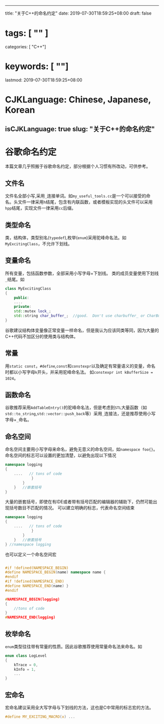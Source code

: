 
---
title: "关于C++的命名约定"
date: 2019-07-30T18:59:25+08:00
draft: false
# tags: [ "" ]
categories: [ "C++"]
# keywords: [ ""]
lastmod: 2019-07-30T18:59:25+08:00
# CJKLanguage: Chinese, Japanese, Korean
isCJKLanguage: true
slug: "关于C++的命名约定"
---

# 谷歌命名约定

本篇文章几乎照搬于谷歌命名约定，部分根据个人习惯有所改动，可供参考。

## 文件名
文件名全部小写,采用`_`连接单词。如`my_useful_tools.cc`是一个可以接受的命名。头文件一律采用`h`结尾，包含有内联函数，或者模板实现的头文件可以采用`hpp`结尾，实现文件一律采用`cc`后缀。

## 类型命名

类，结构体，类型别名(`typedef`),枚举(`enum`)采用驼峰命名法。如`MyExcitingClass`，不允许下划线。

## 变量命名

所有变量，包括函数参数，全部采用小写字母+下划线。
类的成员变量使用下划线`_`结尾。如

```cpp
class MyExcitingClass
{
    public:
    ....
    private:
    std::mutex lock_;
    std::string char_buffer_;  //good.  Don't use charbuffer_ or CharBuffer_
}
```

谷歌建议结构体变量像正常变量一样命名，但是我认为应该同类等同，因为大量的C++代码不加区分的使用类与结构体。

## 常量

用`static const`，`#define`,`const`和`constexpr`以及确定有常量语义的变量，命名时都以小写字母`k`开头，并采用驼峰命名法。
如`constexpr int kBufferSize = 1024`。

## 函数命名

谷歌推荐采用`AddTableEntry()`的驼峰命名法，但是考虑到`STL`大量函数（如`std::to_string`,`std::vector::push_back`等）采用`_`连接法，还是推荐使用小写字母+`_`命名。

## 命名空间

命名空间主要用小写字母来命名，避免无意义的命名空间，如`namespace foo{}`。
命名空间的标志可以设置的更加清楚，以避免出现以下情况

```cpp
namespace logging
{
    ....   // tons of code
            }
        }
    }   //嵌套括号
}
```

大量的嵌套括号，即使在有IDE或者带有括号匹配的编辑器的辅助下，仍然可能出现括号数目不匹配的情况。
可以建立明确的标志，代表命名空间结束

```cpp
namespace logging
{
    ....   // tons of code
            }
        }
    }   //嵌套括号
} //namespace logging
```

也可以定义一个命名空间宏

```cpp

#if !defined(NAMESPACE_BEGIN)
#define NAMESPACE_BEGIN(name) namespace name {
#endif
#if !defined(NAMESPACE_END)
#define NAMESPACE_END(name) }
#endif

#NAMESPACE_BEGIN(logging)
{
    //tons of code
}
#NAMESPACE_END(logging)

```

## 枚举命名

`enum`类型往往带有常量的性质。因此谷歌推荐使用常量命名法来命名。如

```cpp
enum class LogLevel
{
    kTrace = 0,
    kInfo = 1,
    ...
}
```

## 宏命名

宏命名建议采用全大写字母与下划线的方法，这也是C中常用的标志宏的方法。

```c
#define MY_EXCITING_MACRO(x) ...
```
